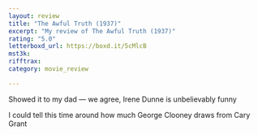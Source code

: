 ```yaml
---
layout: review
title: "The Awful Truth (1937)"
excerpt: "My review of The Awful Truth (1937)"
rating: "5.0"
letterboxd_url: https://boxd.it/5cMlcB
mst3k: 
rifftrax: 
category: movie_review

---
```


Showed it to my dad — we agree, Irene Dunne is unbelievably funny

I could tell this time around how much George Clooney draws from Cary Grant